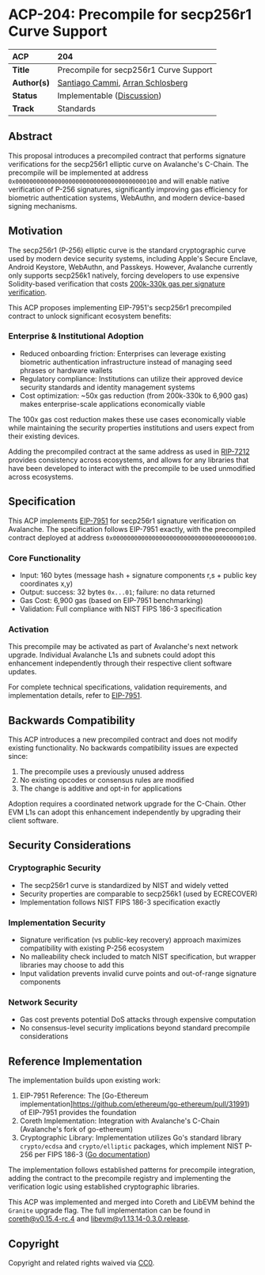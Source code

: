 # ACP-204: Precompile for secp256r1 Curve Support

| ACP | 204 |
| :--- | :--- |
| **Title** | Precompile for secp256r1 Curve Support |
| **Author(s)** | [Santiago Cammi](https://github.com/scammi), [Arran Schlosberg](https://github.com/ARR4N)  |
| **Status** | Implementable ([Discussion](https://github.com/avalanche-foundation/ACPs/discussions/212)) |
| **Track** | Standards |

## Abstract

This proposal introduces a precompiled contract that performs signature verifications for the secp256r1 elliptic curve on Avalanche's C-Chain. The precompile will be implemented at address `0x0000000000000000000000000000000000000100` and will enable native verification of P-256 signatures, significantly improving gas efficiency for biometric authentication systems, WebAuthn, and modern device-based signing mechanisms.

## Motivation

The secp256r1 (P-256) elliptic curve is the standard cryptographic curve used by modern device security systems, including Apple's Secure Enclave, Android Keystore, WebAuthn, and Passkeys. However, Avalanche currently only supports secp256k1 natively, forcing developers to use expensive Solidity-based verification that costs [200k-330k gas per signature verification](https://hackmd.io/@1ofB8klpQky-YoR5pmPXFQ/SJ0nuzD1T#Smart-Contract-Based-Verifiers).

This ACP proposes implementing EIP-7951's secp256r1 precompiled contract to unlock significant ecosystem benefits:

### Enterprise & Institutional Adoption

- Reduced onboarding friction: Enterprises can leverage existing biometric authentication infrastructure instead of managing seed phrases or hardware wallets
- Regulatory compliance: Institutions can utilize their approved device security standards and identity management systems
- Cost optimization: ~50x gas reduction (from 200k-330k to 6,900 gas) makes enterprise-scale applications economically viable

The 100x gas cost reduction makes these use cases economically viable while maintaining the security properties institutions and users expect from their existing devices. 

Adding the precompiled contract at the same address as used in [RIP-7212](https://github.com/ethereum/RIPs/blob/master/RIPS/rip-7212.md) provides consistency across ecosystems, and allows for any libraries that have been developed to interact with the precompile to be used unmodified across ecosystems.

## Specification

This ACP implements [EIP-7951](https://github.com/ethereum/EIPs/blob/master/EIPS/eip-7951.md) for secp256r1 signature verification on Avalanche. The specification follows EIP-7951 exactly, with the precompiled contract deployed at address `0x0000000000000000000000000000000000000100`.

### Core Functionality

- Input: 160 bytes (message hash + signature components r,s + public key coordinates x,y)
- Output: success: 32 bytes `0x...01`; failure: no data returned
- Gas Cost: 6,900 gas (based on EIP-7951 benchmarking)
- Validation: Full compliance with NIST FIPS 186-3 specification

### Activation

This precompile may be activated as part of Avalanche's next network upgrade. Individual Avalanche L1s and subnets could adopt this enhancement independently through their respective client software updates.

For complete technical specifications, validation requirements, and implementation details, refer to [EIP-7951](https://github.com/ethereum/EIPs/blob/master/EIPS/eip-7951.md).

## Backwards Compatibility

This ACP introduces a new precompiled contract and does not modify existing functionality. No backwards compatibility issues are expected since:

1. The precompile uses a previously unused address
2. No existing opcodes or consensus rules are modified
3. The change is additive and opt-in for applications

Adoption requires a coordinated network upgrade for the C-Chain. Other EVM L1s can adopt this enhancement independently by upgrading their client software.

## Security Considerations

### Cryptographic Security

- The secp256r1 curve is standardized by NIST and widely vetted
- Security properties are comparable to secp256k1 (used by ECRECOVER)
- Implementation follows NIST FIPS 186-3 specification exactly

### Implementation Security
 
- Signature verification (vs public-key recovery) approach maximizes compatibility with existing P-256 ecosystem
- No malleability check included to match NIST specification, but wrapper libraries may choose to add this
- Input validation prevents invalid curve points and out-of-range signature components

### Network Security

- Gas cost prevents potential DoS attacks through expensive computation
- No consensus-level security implications beyond standard precompile considerations

## Reference Implementation

The implementation builds upon existing work:

1. EIP-7951 Reference: The [Go-Ethereum implementation]https://github.com/ethereum/go-ethereum/pull/31991) of EIP-7951 provides the foundation
2. Coreth Implementation: Integration with Avalanche's C-Chain (Avalanche's fork of go-ethereum)
3. Cryptographic Library: Implementation utilizes Go's standard library `crypto/ecdsa` and `crypto/elliptic` packages, which implement NIST P-256 per FIPS 186-3 ([Go documentation](https://pkg.go.dev/crypto/elliptic#P256))


The implementation follows established patterns for precompile integration, adding the contract to the precompile registry and implementing the verification logic using established cryptographic libraries.

This ACP was implemented and merged into Coreth and LibEVM behind the `Granite` upgrade flag. The full implementation can be found in [coreth@v0.15.4-rc.4](https://github.com/ava-labs/coreth/releases/tag/v0.15.4-rc.4) and [libevm@v1.13.14-0.3.0.release](https://github.com/ava-labs/libevm/releases/tag/v1.13.14-0.3.0.release).

## Copyright

Copyright and related rights waived via [CC0](https://creativecommons.org/publicdomain/zero/1.0/).
